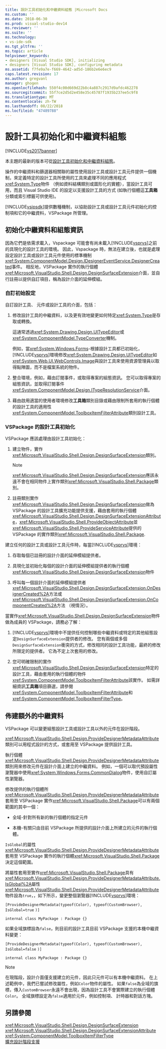 ```yaml
---
title: 設計工具初始化和中繼資料組態 |Microsoft Docs
ms.custom: ''
ms.date: 2018-06-30
ms.prod: visual-studio-dev14
ms.reviewer: ''
ms.suite: ''
ms.technology:
- vs-ide-sdk
ms.tgt_pltfrm: ''
ms.topic: article
helpviewer_keywords:
- designers [Visual Studio SDK], initializing
- designers [Visual Studio SDK], configuring metadata
ms.assetid: f7fe9a7e-f669-4642-ad5d-186b2e6e6ec9
caps.latest.revision: 17
ms.author: gregvanl
manager: ghogen
ms.openlocfilehash: 550f4c00d669d22b8c4a887c2917d9afdc462278
ms.sourcegitcommit: 55f7ce2d5d2e458e35c45787f1935b237ee5c9f8
ms.translationtype: MT
ms.contentlocale: zh-TW
ms.lasthandoff: 08/22/2018
ms.locfileid: "47489788"
---
```

# <a name="designer-initialization-and-metadata-configuration"></a>設計工具初始化和中繼資料組態
[!INCLUDE[vs2017banner](../includes/vs2017banner.md)]

本主題的最新的版本可從[設計工具初始化和中繼資料組態](https://docs.microsoft.com/visualstudio/extensibility/designer-initialization-and-metadata-configuration)。  
  
操作的中繼資料和篩選器相關聯的屬性使用設計工具或設計工具元件提供一個機制，來定義特定的設計工具所使用的工具來處理不同的應用程式<xref:System.Type>物件 （例如資料結構類別或圖形化的實體），當設計工具可用，而且 Visual Studio IDE 的設定以支援設計工具的方式 (如執行個體這**工具箱**分類或索引標籤可供使用)。  
  
 [!INCLUDE[vsipsdk](../includes/vsipsdk-md.md)]提供數種機制，以協助設計工具或設計工具元件初始化的控制項和它的中繼資料，VSPackage 所管理。  
  
## <a name="initializing-metadata-and-configuration-information"></a>初始化中繼資料和組態資訊  
 因為它們是依需求載入，Vspackage 可能會有尚未載入[!INCLUDE[vsprvs](../includes/vsprvs-md.md)]之前的具現化的設計工具的環境。 因此，Vspackage 時，無法在建立後，也就是處理設定設計工具或設計工具元件使用的標準機制<xref:System.ComponentModel.Design.IDesignerEventService.DesignerCreated>事件。 相反地，VSPackage 實作的執行個體<xref:Microsoft.VisualStudio.Shell.Design.DesignSurfaceExtension>介面，並自行註冊以提供自訂項目，稱為設計介面的延伸模組。  
  
### <a name="customizing-initialization"></a>自訂初始設定  
 自訂設計工具、 元件或設計工具的介面，包括：  
  
1.  修改設計工具的中繼資料，以及更有效地變更如何特定<xref:System.Type>是存取或轉換。  
  
     這通常透過<xref:System.Drawing.Design.UITypeEditor>或<xref:System.ComponentModel.TypeConverter>機制。  
  
     例如，當<xref:System.Windows.Forms>-根據設計工具都已初始化，[!INCLUDE[vsprvs](../includes/vsprvs-md.md)]環境修改<xref:System.Drawing.Design.UITypeEditor>如<xref:System.Web.UI.WebControls.Image>與設計工具來使用資源管理員以取得點陣圖，而不是檔案系統的物件。  
  
2.  整合環境，例如，藉由訂閱事件，或取得專案的組態資訊。 您可以取得專案的組態資訊，並取得訂閱事件<xref:System.ComponentModel.Design.ITypeResolutionService>介面。  
  
3.  藉由啟用適當的使用者環境修改**工具箱**類別目錄或藉由限制所套用的執行個體的設計工具的適用性<xref:System.ComponentModel.ToolboxItemFilterAttribute>類別設計工具。  
  
### <a name="designer-initialization-by-a-vspackage"></a>VSPackage 的設計工具初始化  
 VSPackage 應該處理由設計工具初始化：  
  
1.  建立物件，實作<xref:Microsoft.VisualStudio.Shell.Design.DesignSurfaceExtension>類別。  
  
    > [!NOTE]
    >  <xref:Microsoft.VisualStudio.Shell.Design.DesignSurfaceExtension>應該永遠不會在相同物件上實作類別<xref:Microsoft.VisualStudio.Shell.Package>類別。  
  
2.  註冊類別實作<xref:Microsoft.VisualStudio.Shell.Design.DesignSurfaceExtension>做為 VSPackage 的設計工具擴充功能提供支援，藉由套用的執行個體<xref:Microsoft.VisualStudio.Shell.Design.DesignSurfaceExtensionAttribute>，<xref:Microsoft.VisualStudio.Shell.ProvideObjectAttribute>並<xref:Microsoft.VisualStudio.Shell.ProvideServiceAttribute>提供的 VSPackage 的實作類別<xref:Microsoft.VisualStudio.Shell.Package>.  
  
 建立任何的設計工具或設計工具元件時，每當[!INCLUDE[vsprvs](../includes/vsprvs-md.md)]環境：  
  
1.  存取每個已註冊的設計介面的延伸模組提供者。  
  
2.  具現化並初始化每個的設計介面的延伸模組提供者的執行個體<xref:Microsoft.VisualStudio.Shell.Design.DesignSurfaceExtension>物件  
  
3.  呼叫每一個設計介面的延伸模組提供者<xref:Microsoft.VisualStudio.Shell.Design.DesignSurfaceExtension.OnDesignerCreated%2A>方法或<xref:Microsoft.VisualStudio.Shell.Design.DesignSurfaceExtension.OnComponentCreated%2A>方法 （視情況）。  
  
 當實作<xref:Microsoft.VisualStudio.Shell.Design.DesignSurfaceExtension>物件做為成員的 VSPackage，請務必了解：  
  
1.  [!INCLUDE[vsprvs](../includes/vsprvs-md.md)]環境中不提供任何控制哪些中繼資料或特定的其他組態設定`DesignSurfaceExtension`提供者的修改。 您有兩個或多個`DesignSurfaceExtension`衝突的方式，修改相同的設計工具功能，最終的修改所限定的提供者。 它為不定上次套用的修改。  
  
2.  您可明確限制的實作<xref:Microsoft.VisualStudio.Shell.Design.DesignSurfaceExtension>特定的設計工具，藉由套用的執行個體的物件<xref:System.ComponentModel.ToolboxItemFilterAttribute>該實作。 如需詳細資訊**工具箱**項目篩選，請參閱<xref:System.ComponentModel.ToolboxItemFilterAttribute>和<xref:System.ComponentModel.ToolboxItemFilterType>。  
  
## <a name="additional-metadata-provisioning"></a>佈建額外的中繼資料  
 VSPackage 可以變更組態設計工具或設計工具以外的元件在設計階段。  
  
 <xref:Microsoft.VisualStudio.Shell.Design.ProvideDesignerMetadataAttribute>類別可以用程式設計的方式，或套用至 VSPackage 提供設計工具。  
  
 執行個體<xref:Microsoft.VisualStudio.Shell.Design.ProvideDesignerMetadataAttribute>類別用來修改元件在設計介面上建立的中繼資料。 例如，一個可以取代預設屬性瀏覽器中使用<xref:System.Windows.Forms.CommonDialog>物件，使用自訂屬性瀏覽器。  
  
 修改提供的執行個體所<xref:Microsoft.VisualStudio.Shell.Design.ProvideDesignerMetadataAttribute>套用至 VSPackage 實作<xref:Microsoft.VisualStudio.Shell.Package>可以有兩個範圍的其中一個：  
  
-   全域-針對所有新的執行個體的指定元件  
  
-   本機-有關只由目前 VSPackage 所提供的設計介面上所建立的元件的執行個體。  
  
 `IsGlobal`的屬性<xref:Microsoft.VisualStudio.Shell.Design.ProvideDesignerMetadataAttribute>套用至 VSPackage 實作的執行個體<xref:Microsoft.VisualStudio.Shell.Package>決定這個範圍。  
  
 將屬性套用至實作<xref:Microsoft.VisualStudio.Shell.Package>具有<xref:Microsoft.VisualStudio.Shell.Design.ProvideDesignerMetadataAttribute.IsGlobal%2A>屬性<xref:Microsoft.VisualStudio.Shell.Design.ProvideDesignerMetadataAttribute>物件設為`true`，，如下所示，變更整個瀏覽器[!INCLUDE[vsprvs](../includes/vsprvs-md.md)]環境：  
  
 `[ProvideDesignerMetadata(typeof(Color), typeof(CustomBrowser),`   `IsGlobal=true`  `)]`  
  
 `internal class MyPackage : Package {}`  
  
 如果全域旗標設為`false`，則目前的設計工具目前 VSPackage 支援的本機中繼資料變更：  
  
 `[ProvideDesignerMetadata(typeof(Color), typeof(CustomBrowser),`   `IsGlobal=false`  `)]`  
  
 `internal class MyPackage : Package {}`  
  
> [!NOTE]
>  在現階段，設計介面僅支援建立的元件，因此只元件可以有本機中繼資料。 在上述範例中，我們已嘗試修改屬性，例如`Color`物件的屬性。 如果`false`為全域的旗標，傳入`CustomBrowser`永遠不會出現，因為設計工具不會實際建立的執行個體`Color`。 全域旗標設定為`false`適用於元件，例如控制項、 計時器和對話方塊。  
  
## <a name="see-also"></a>另請參閱  
 <xref:Microsoft.VisualStudio.Shell.Design.DesignSurfaceExtension>   
 <xref:Microsoft.VisualStudio.Shell.Design.DesignSurfaceExtensionAttribute>   
 <xref:System.ComponentModel.ToolboxItemFilterType>   
 [擴充設計階段支援](http://msdn.microsoft.com/library/d6ac8a6a-42fd-4bc8-bf33-b212811297e2)

